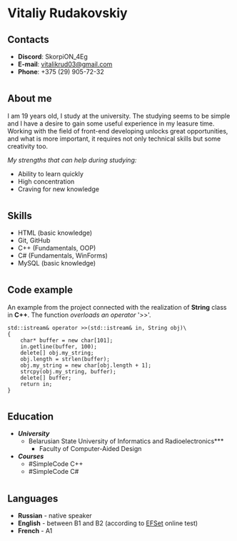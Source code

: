 # Vitaliy Rudakovskiy

## Contacts 

* **Discord**: SkorpiON_4Eg
* **E-mail**: vitalikrud03@gmail.com
* **Phone**: +375 (29) 905-72-32
#

## About me

I am 19 years old, I study at the university. The studying seems to be simple and I have a desire to gain some useful experience in my leasure time. Working with the field of front-end developing unlocks great opportunities, and what is more important, it requires not only technical skills but some creativity too. 

_My strengths that can help during studying:_
   - Ability to learn quickly
   - High concentration
   - Craving for new knowledge
#
## Skills

- HTML (basic knowledge)
- Git, GitHub
- C++ (Fundamentals, OOP)
- C# (Fundamentals, WinForms)
- MySQL (basic knowledge)
#
## Code example

An example from the project connected with the realization of **String** class in **C++**. The function _overloads an operator_ '>>'. 
```
std::istream& operator >>(std::istream& in, String obj)\
{
	char* buffer = new char[101];
	in.getline(buffer, 100);
	delete[] obj.my_string;
	obj.length = strlen(buffer);
	obj.my_string = new char[obj.length + 1];
	strcpy(obj.my_string, buffer);
	delete[] buffer;
	return in;
}
```
#

## Education

- ***University***
   - Belarusian State University of Informatics and Radioelectronics***
      - Faculty of Computer-Aided Design
- ***Courses***
   - \#SimpleCode C++
   - \#SimpleCode C#
#

## Languages

- **Russian** - native speaker
- **English** - between B1 and B2 (according to [EFSet](www.efset.org) online test)
- **French** - A1
